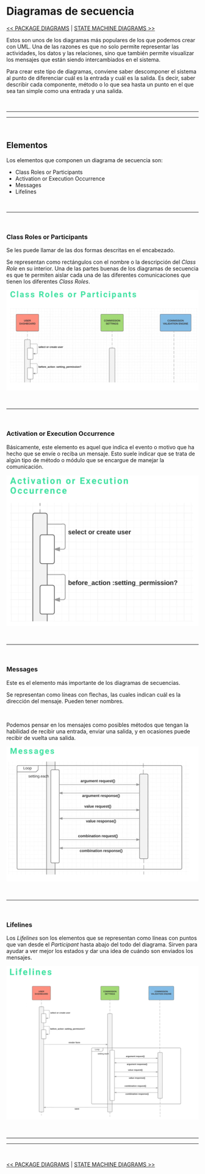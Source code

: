 # Diagramas de secuencia

[<< PACKAGE DIAGRAMS](./08_packageDiagrams.md#package-diagrams) | [STATE MACHINE DIAGRAMS >>](./10_state_machin_diagramses.md#state-machine-diagrams)

Estos son unos de los diagramas más populares de los que podemos crear con UML. Una de las razones es que no solo permite representar las actividades, los datos y las relaciones, sino que también permite visualizar los mensajes que están siendo intercambiados en el sistema.

Para crear este tipo de diagramas, conviene saber descomponer el sistema al punto de diferenciar cuál es la entrada y cuál es la salida. Es decir, saber describir cada componente, método o lo que sea hasta un punto en el que sea tan simple como una entrada y una salida.


<br><hr>
<hr><br>


## Elementos

Los elementos que componen un diagrama de secuencia son:

* Class Roles or Participants
* Activation or Execution Occurrence
* Messages
* Lifelines


<br><hr><br>


### Class Roles or Participants

Se les puede llamar de las dos formas descritas en el encabezado.

Se representan como rectángulos con el nombre o la descripción del *Class Role* en su interior. Una de las partes buenas de los diagramas de secuencia es que te permiten aislar cada una de las diferentes comunicaciones que tienen los diferentes *Class Roles*.

![sequence-diagrams-class-roles](../media/behavioral-diagrams/sequence-diagram-class-role.png)


<br><hr><br>


### Activation or Execution Occurrence

Básicamente, este elemento es aquel que indica el evento o motivo que ha hecho que se envíe o reciba un mensaje. Esto suele indicar que se trata de algún tipo de método o módulo que se encargue de manejar la comunicación.

![sequence-diagram-activation-occurrence](../media/behavioral-diagrams/sequence-diagram-activation-occurrence.png)


<br><hr><br>


### Messages

Este es el elemento más importante de los diagramas de secuencias.

Se representan como líneas con flechas, las cuales indican cuál es la dirección del mensaje. Pueden tener nombres.

<br>

Podemos pensar en los mensajes como posibles métodos que tengan la habilidad de recibir una entrada, enviar una salida, y en ocasiones puede recibir de vuelta una salida.

![sequence-diagram-messages](../media/behavioral-diagrams/sequence-diagram-messages.png)


<br><hr><br>


### Lifelines

Los *Lifelines* son los elementos que se representan como líneas con puntos que van desde el *Participant* hasta abajo del todo del diagrama. Sirven para ayudar a ver mejor los estados y dar una idea de cuándo son enviados los mensajes.

![sequence-diagram-lifelines](../media/behavioral-diagrams/sequence-diagram-lifelines.png)


<br><hr>
<hr><br>


[<< PACKAGE DIAGRAMS](./08_packageDiagrams.md#package-diagrams) | [STATE MACHINE DIAGRAMS >>](./10_state_machin_diagramses.md#state-machine-diagrams)
